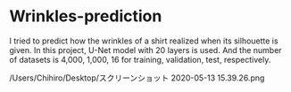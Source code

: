 # Wrinkles-prediction

I tried to predict how the wrinkles of a shirt realized when its silhouette is given.
In this project, U-Net model with 20 layers is used.
And the number of datasets is 4,000, 1,000, 16 for training, validation, test, respectively.

/Users/Chihiro/Desktop/スクリーンショット 2020-05-13 15.39.26.png
